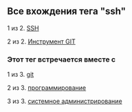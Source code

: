 ## Все вхождения тега "ssh"


1 из 2. [SSH](./cs_tools_ssh.md)

2 из 2. [Инструмент GIT](./cs_tools_git.md)



### Этот тег встречается вместе с


1 из 3. [git](./meta_git.md)

2 из 3. [программирование](./meta_programmirovanie.md)

3 из 3. [системное администрирование](./meta_sistemnoe_administrirovanie.md)

